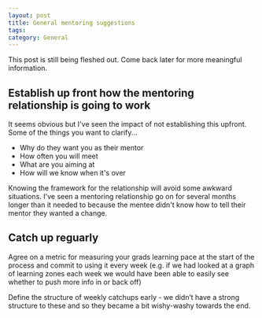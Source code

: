 ```yaml
---
layout: post
title: General mentoring suggestions
tags: 
category: General
---
```


This post is still being fleshed out. Come back later for more meaningful information.

## Establish up front how the mentoring relationship is going to work

It seems obvious but I've seen the impact of not establishing this upfront. Some of the things you want to clarify...

* Why do they want you as their mentor
* How often you will meet 
* What are you aiming at
* How will we know when it's over

Knowing the framework for the relationship will avoid some awkward situations. I've seen a mentoring relationship go on for several months longer than it needed to because the mentee didn't know how to tell their mentor they wanted a change.

## Catch up reguarly

Agree on a metric for measuring your grads learning pace at the start of the process and commit to using it every week (e.g. if we had looked at a graph of learning zones each week we would have been able to easily see whether to push more info in or back off)

Define the structure of weekly catchups early - we didn’t have a strong structure to these and so they became a bit wishy-washy towards the end.

